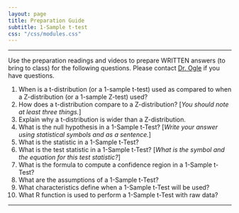 ```yaml
---
layout: page
title: Preparation Guide
subtitle: 1-Sample t-test
css: "/css/modules.css"
---
```


----

<div class="alert alert-warning">
Use the preparation readings and videos to prepare WRITTEN answers (to bring to class) for the following questions. Please contact <a href="mailto:dogle@northland.edu">Dr. Ogle</a> if you have questions.
</div>

1. When is a t-distribution (or a 1-sample t-test) used as compared to when a Z-distribution (or a 1-sample Z-test) used?
1. How does a t-distribution compare to a Z-distribution? [*You should note at least three things.*]
1. Explain why a t-distribution is wider than a Z-distribution.
1. What is the null hypothesis in a 1-Sample t-Test? [*Write your answer using statistical symbols and as a sentence.*]
1. What is the statistic in a 1-Sample t-Test?
1. What is the test statistic in a 1-Sample t-Test? [*What is the symbol and the equation for this test statistic?*]
1. What is the formula to compute a confidence region in a 1-Sample t-Test?
1. What are the assumptions of a 1-Sample t-Test?
1. What characteristics define when a 1-Sample t-Test will be used?
1. What R function is used to perform a 1-Sample t-Test with raw data?

----
